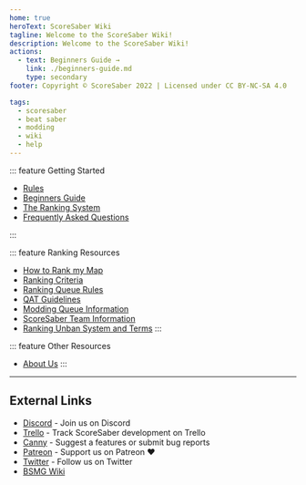 ```yaml
---
home: true
heroText: ScoreSaber Wiki
tagline: Welcome to the ScoreSaber Wiki!
description: Welcome to the ScoreSaber Wiki!
actions:
  - text: Beginners Guide →
    link: ./beginners-guide.md
    type: secondary
footer: Copyright © ScoreSaber 2022 | Licensed under CC BY-NC-SA 4.0

tags:
  - scoresaber
  - beat saber
  - modding
  - wiki
  - help
---
```


<!-- markdownlint-disable MD041 -->
<!-- markdownlint-disable MD033 -->
<div class='features'>

::: feature Getting Started

* [Rules](./rules.md)
* [Beginners Guide](./beginners-guide.md)
* [The Ranking System](./ranking-system.md)
* [Frequently Asked Questions](./faq.md)

:::

::: feature Ranking Resources

* [How to Rank my Map](./ranking/how-to-rank-map.md)
* [Ranking Criteria](./ranking/criteria)
* [Ranking Queue Rules](./ranking/ranking-queue-rules.md)
* [QAT Guidelines](./ranking/qat-guidelines.md)
* [Modding Queue Information](./ranking/modding-queue-information.md)
* [ScoreSaber Team Information](./ranking/scoresaber-team-information.md)
* [Ranking Unban System and Terms](./ranking/ranking-unban-system-and-terms.md)
:::

::: feature Other Resources

* [About Us](./about-us.md)
:::

</div>

---

<h2 class='noborder'>External Links</h2>
<!-- markdownlint-enable MD033 -->

* [Discord](https://discord.gg/scoresaber) - Join us on Discord
* [Trello](https://trello.com/b/Jd9EdIml/scoresaber-development) - Track ScoreSaber development on Trello
* [Canny](https://scoresaber.canny.io/) - Suggest a features or submit bug reports 
* [Patreon](https://patreon.com/scoresaber) - Support us on Patreon ❤️
* [Twitter](https://patreon.com/scoresaber) - Follow us on Twitter
* [BSMG Wiki](https://bsmg.wiki/)
